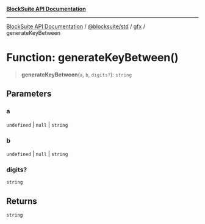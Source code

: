 [**BlockSuite API Documentation**](../../../../README.md)

***

[BlockSuite API Documentation](../../../../README.md) / [@blocksuite/std](../../README.md) / [gfx](../README.md) / generateKeyBetween

# Function: generateKeyBetween()

> **generateKeyBetween**(`a`, `b`, `digits?`): `string`

## Parameters

### a

`undefined` | `null` | `string`

### b

`undefined` | `null` | `string`

### digits?

`string`

## Returns

`string`
